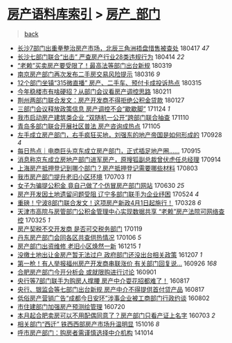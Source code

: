 [房产语料库索引](../../README.md)  > [房产_部门](房产_部门.md)
====
> [back](../README.md)

- [长沙7部门出重拳整治房产市场，北辰三角洲捂盘惜售被查处](http://jkwz.applinzi.com/ittc/7092958538844603399.html#%E9%95%BF%E6%B2%997%E9%83%A8%E9%97%A8%E5%87%BA%E9%87%8D%E6%8B%B3%E6%95%B4%E6%B2%BB%E6%88%BF%E4%BA%A7%E5%B8%82%E5%9C%BA%EF%BC%8C%E5%8C%97%E8%BE%B0%E4%B8%89%E8%A7%92%E6%B4%B2%E6%8D%82%E7%9B%98%E6%83%9C%E5%94%AE%E8%A2%AB%E6%9F%A5%E5%A4%84) 180417 *47* 
- [长沙七部门联合“出击” 严查房产行业28类违规行为](http://jkwz.applinzi.com/ittc/7091793989852464134.html#%E9%95%BF%E6%B2%99%E4%B8%83%E9%83%A8%E9%97%A8%E8%81%94%E5%90%88%E2%80%9C%E5%87%BA%E5%87%BB%E2%80%9D+%E4%B8%A5%E6%9F%A5%E6%88%BF%E4%BA%A7%E8%A1%8C%E4%B8%9A28%E7%B1%BB%E8%BF%9D%E8%A7%84%E8%A1%8C%E4%B8%BA) 180414 *22* 
- [“老赖”买卖房产要受限了！最高法等部门出台新规](http://jkwz.applinzi.com/ittc/7082173848919475216.html#%E2%80%9C%E8%80%81%E8%B5%96%E2%80%9D%E4%B9%B0%E5%8D%96%E6%88%BF%E4%BA%A7%E8%A6%81%E5%8F%97%E9%99%90%E4%BA%86%EF%BC%81%E6%9C%80%E9%AB%98%E6%B3%95%E7%AD%89%E9%83%A8%E9%97%A8%E5%87%BA%E5%8F%B0%E6%96%B0%E8%A7%84) 180319  
- [南京房产部门再次发布二手房交易风险提示](http://jkwz.applinzi.com/ittc/7081063610887701515.html#%E5%8D%97%E4%BA%AC%E6%88%BF%E4%BA%A7%E9%83%A8%E9%97%A8%E5%86%8D%E6%AC%A1%E5%8F%91%E5%B8%83%E4%BA%8C%E6%89%8B%E6%88%BF%E4%BA%A4%E6%98%93%E9%A3%8E%E9%99%A9%E6%8F%90%E7%A4%BA) 180316 *9* 
- [12个部门坐镇“315微直播” 房产、二手车、预付卡成投诉热点](http://jkwz.applinzi.com/ittc/7080735723345150986.html#12%E4%B8%AA%E9%83%A8%E9%97%A8%E5%9D%90%E9%95%87%E2%80%9C315%E5%BE%AE%E7%9B%B4%E6%92%AD%E2%80%9D+%E6%88%BF%E4%BA%A7%E3%80%81%E4%BA%8C%E6%89%8B%E8%BD%A6%E3%80%81%E9%A2%84%E4%BB%98%E5%8D%A1%E6%88%90%E6%8A%95%E8%AF%89%E7%83%AD%E7%82%B9) 180315  
- [今年稳楼市有啥硬招？从部门会议看房产调控思路](http://jkwz.applinzi.com/ittc/7068758363087569927.html#%E4%BB%8A%E5%B9%B4%E7%A8%B3%E6%A5%BC%E5%B8%82%E6%9C%89%E5%95%A5%E7%A1%AC%E6%8B%9B%EF%BC%9F%E4%BB%8E%E9%83%A8%E9%97%A8%E4%BC%9A%E8%AE%AE%E7%9C%8B%E6%88%BF%E4%BA%A7%E8%B0%83%E6%8E%A7%E6%80%9D%E8%B7%AF) 180211  
- [荆州两部门联合发文：房产开发商不得拒绝公积金贷款](http://jkwz.applinzi.com/ittc/7063226487681844235.html#%E8%8D%86%E5%B7%9E%E4%B8%A4%E9%83%A8%E9%97%A8%E8%81%94%E5%90%88%E5%8F%91%E6%96%87%EF%BC%9A%E6%88%BF%E4%BA%A7%E5%BC%80%E5%8F%91%E5%95%86%E4%B8%8D%E5%BE%97%E6%8B%92%E7%BB%9D%E5%85%AC%E7%A7%AF%E9%87%91%E8%B4%B7%E6%AC%BE) 180127  
- [三部门会议释放政策信息 房产调控不会“歇歇脚”](http://jkwz.applinzi.com/ittc/7039458370510128145.html#%E4%B8%89%E9%83%A8%E9%97%A8%E4%BC%9A%E8%AE%AE%E9%87%8A%E6%94%BE%E6%94%BF%E7%AD%96%E4%BF%A1%E6%81%AF+%E6%88%BF%E4%BA%A7%E8%B0%83%E6%8E%A7%E4%B8%8D%E4%BC%9A%E2%80%9C%E6%AD%87%E6%AD%87%E8%84%9A%E2%80%9D) 171124 *1* 
- [我市启动房产建筑类企业 “双随机一公开”跨部门联合抽查](http://jkwz.applinzi.com/ittc/7034273614914913296.html#%E6%88%91%E5%B8%82%E5%90%AF%E5%8A%A8%E6%88%BF%E4%BA%A7%E5%BB%BA%E7%AD%91%E7%B1%BB%E4%BC%81%E4%B8%9A+%E2%80%9C%E5%8F%8C%E9%9A%8F%E6%9C%BA%E4%B8%80%E5%85%AC%E5%BC%80%E2%80%9D%E8%B7%A8%E9%83%A8%E9%97%A8%E8%81%94%E5%90%88%E6%8A%BD%E6%9F%A5) 171110  
- [青岛多部门联合开展社区普法 房产咨询成热点](http://jkwz.applinzi.com/ittc/7032407692226855953.html#%E9%9D%92%E5%B2%9B%E5%A4%9A%E9%83%A8%E9%97%A8%E8%81%94%E5%90%88%E5%BC%80%E5%B1%95%E7%A4%BE%E5%8C%BA%E6%99%AE%E6%B3%95+%E6%88%BF%E4%BA%A7%E5%92%A8%E8%AF%A2%E6%88%90%E7%83%AD%E7%82%B9) 171105  
- [左手成立房产部门，右手疯狂买地，刘强东的地产帝国是如何形成的](http://jkwz.applinzi.com/ittc/7018402894527857680.html#%E5%B7%A6%E6%89%8B%E6%88%90%E7%AB%8B%E6%88%BF%E4%BA%A7%E9%83%A8%E9%97%A8%EF%BC%8C%E5%8F%B3%E6%89%8B%E7%96%AF%E7%8B%82%E4%B9%B0%E5%9C%B0%EF%BC%8C%E5%88%98%E5%BC%BA%E4%B8%9C%E7%9A%84%E5%9C%B0%E4%BA%A7%E5%B8%9D%E5%9B%BD%E6%98%AF%E5%A6%82%E4%BD%95%E5%BD%A2%E6%88%90%E7%9A%84) 170928 *4* 
- [每日热点｜电商巨头京东成立房产部门，正式插足地产圈……](http://jkwz.applinzi.com/ittc/7013488759159653137.html#%E6%AF%8F%E6%97%A5%E7%83%AD%E7%82%B9%EF%BD%9C%E7%94%B5%E5%95%86%E5%B7%A8%E5%A4%B4%E4%BA%AC%E4%B8%9C%E6%88%90%E7%AB%8B%E6%88%BF%E4%BA%A7%E9%83%A8%E9%97%A8%EF%BC%8C%E6%AD%A3%E5%BC%8F%E6%8F%92%E8%B6%B3%E5%9C%B0%E4%BA%A7%E5%9C%88%E2%80%A6%E2%80%A6) 170915  
- [消息称京东成立房地产部门进军房产，原搜狐副总裁曾伏虎任总经理](http://jkwz.applinzi.com/ittc/7013248418921841680.html#%E6%B6%88%E6%81%AF%E7%A7%B0%E4%BA%AC%E4%B8%9C%E6%88%90%E7%AB%8B%E6%88%BF%E5%9C%B0%E4%BA%A7%E9%83%A8%E9%97%A8%E8%BF%9B%E5%86%9B%E6%88%BF%E4%BA%A7%EF%BC%8C%E5%8E%9F%E6%90%9C%E7%8B%90%E5%89%AF%E6%80%BB%E8%A3%81%E6%9B%BE%E4%BC%8F%E8%99%8E%E4%BB%BB%E6%80%BB%E7%BB%8F%E7%90%86) 170914  
- [上海房产抵押登记到哪个部门？房产抵押登记需要哪些材料](http://jkwz.applinzi.com/ittc/6997498929019880465.html#%E4%B8%8A%E6%B5%B7%E6%88%BF%E4%BA%A7%E6%8A%B5%E6%8A%BC%E7%99%BB%E8%AE%B0%E5%88%B0%E5%93%AA%E4%B8%AA%E9%83%A8%E9%97%A8%EF%BC%9F%E6%88%BF%E4%BA%A7%E6%8A%B5%E6%8A%BC%E7%99%BB%E8%AE%B0%E9%9C%80%E8%A6%81%E5%93%AA%E4%BA%9B%E6%9D%90%E6%96%99) 170803  
- [我市房产部门提升老旧小区环境](http://jkwz.applinzi.com/ittc/6986003530555851781.html#%E6%88%91%E5%B8%82%E6%88%BF%E4%BA%A7%E9%83%A8%E9%97%A8%E6%8F%90%E5%8D%87%E8%80%81%E6%97%A7%E5%B0%8F%E5%8C%BA%E7%8E%AF%E5%A2%83) 170703 *11* 
- [女子为骗提公积金 竟自己做了个仿冒房产部门网站](http://jkwz.applinzi.com/ittc/6984854013844390917.html#%E5%A5%B3%E5%AD%90%E4%B8%BA%E9%AA%97%E6%8F%90%E5%85%AC%E7%A7%AF%E9%87%91+%E7%AB%9F%E8%87%AA%E5%B7%B1%E5%81%9A%E4%BA%86%E4%B8%AA%E4%BB%BF%E5%86%92%E6%88%BF%E4%BA%A7%E9%83%A8%E9%97%A8%E7%BD%91%E7%AB%99) 170630 *25* 
- [房产开发因土地遗留问题受阻 辽宁多部门联手为企业纾困](http://jkwz.applinzi.com/ittc/6971224789875164164.html#%E6%88%BF%E4%BA%A7%E5%BC%80%E5%8F%91%E5%9B%A0%E5%9C%9F%E5%9C%B0%E9%81%97%E7%95%99%E9%97%AE%E9%A2%98%E5%8F%97%E9%98%BB+%E8%BE%BD%E5%AE%81%E5%A4%9A%E9%83%A8%E9%97%A8%E8%81%94%E6%89%8B%E4%B8%BA%E4%BC%81%E4%B8%9A%E7%BA%BE%E5%9B%B0) 170524 *4* 
- [重磅！宁波8部门联合发文！这项房产新政4月1日起施行！](http://jkwz.applinzi.com/ittc/6950065293295617029.html#%E9%87%8D%E7%A3%85%EF%BC%81%E5%AE%81%E6%B3%A28%E9%83%A8%E9%97%A8%E8%81%94%E5%90%88%E5%8F%91%E6%96%87%EF%BC%81%E8%BF%99%E9%A1%B9%E6%88%BF%E4%BA%A7%E6%96%B0%E6%94%BF4%E6%9C%881%E6%97%A5%E8%B5%B7%E6%96%BD%E8%A1%8C%EF%BC%81) 170328 *6* 
- [天津市高院与房管部门公积金管理中心实现数据共享 “老赖”房产法院可网络查控](http://jkwz.applinzi.com/ittc/6948859286670279684.html#%E5%A4%A9%E6%B4%A5%E5%B8%82%E9%AB%98%E9%99%A2%E4%B8%8E%E6%88%BF%E7%AE%A1%E9%83%A8%E9%97%A8%E5%85%AC%E7%A7%AF%E9%87%91%E7%AE%A1%E7%90%86%E4%B8%AD%E5%BF%83%E5%AE%9E%E7%8E%B0%E6%95%B0%E6%8D%AE%E5%85%B1%E4%BA%AB+%E2%80%9C%E8%80%81%E8%B5%96%E2%80%9D%E6%88%BF%E4%BA%A7%E6%B3%95%E9%99%A2%E5%8F%AF%E7%BD%91%E7%BB%9C%E6%9F%A5%E6%8E%A7) 170325 *1* 
- [房产契税不交开发商 是否可交税务部门](http://jkwz.applinzi.com/ittc/6924848941870089220.html#%E6%88%BF%E4%BA%A7%E5%A5%91%E7%A8%8E%E4%B8%8D%E4%BA%A4%E5%BC%80%E5%8F%91%E5%95%86+%E6%98%AF%E5%90%A6%E5%8F%AF%E4%BA%A4%E7%A8%8E%E5%8A%A1%E9%83%A8%E9%97%A8) 170119  
- [丹东房产部门会同各区共查供热情况](http://jkwz.applinzi.com/ittc/6919945869037405189.html#%E4%B8%B9%E4%B8%9C%E6%88%BF%E4%BA%A7%E9%83%A8%E9%97%A8%E4%BC%9A%E5%90%8C%E5%90%84%E5%8C%BA%E5%85%B1%E6%9F%A5%E4%BE%9B%E7%83%AD%E6%83%85%E5%86%B5) 170106 *5* 
- [房产部门出资维修 老旧小区焕然一新](http://jkwz.applinzi.com/ittc/6911799051011228677.html#%E6%88%BF%E4%BA%A7%E9%83%A8%E9%97%A8%E5%87%BA%E8%B5%84%E7%BB%B4%E4%BF%AE+%E8%80%81%E6%97%A7%E5%B0%8F%E5%8C%BA%E7%84%95%E7%84%B6%E4%B8%80%E6%96%B0) 161215 *1* 
- [没缴土地出让金房产暂无法过户 政府部门还没出台相关政策](http://jkwz.applinzi.com/ittc/6908794763607540740.html#%E6%B2%A1%E7%BC%B4%E5%9C%9F%E5%9C%B0%E5%87%BA%E8%AE%A9%E9%87%91%E6%88%BF%E4%BA%A7%E6%9A%82%E6%97%A0%E6%B3%95%E8%BF%87%E6%88%B7+%E6%94%BF%E5%BA%9C%E9%83%A8%E9%97%A8%E8%BF%98%E6%B2%A1%E5%87%BA%E5%8F%B0%E7%9B%B8%E5%85%B3%E6%94%BF%E7%AD%96) 161207 *1* 
- [第一枪！有人举报福州房产开发商串联涨价 有关部门回复说...](http://jkwz.applinzi.com/ittc/6882235849072182276.html#%E7%AC%AC%E4%B8%80%E6%9E%AA%EF%BC%81%E6%9C%89%E4%BA%BA%E4%B8%BE%E6%8A%A5%E7%A6%8F%E5%B7%9E%E6%88%BF%E4%BA%A7%E5%BC%80%E5%8F%91%E5%95%86%E4%B8%B2%E8%81%94%E6%B6%A8%E4%BB%B7+%E6%9C%89%E5%85%B3%E9%83%A8%E9%97%A8%E5%9B%9E%E5%A4%8D%E8%AF%B4...) 160926 *168* 
- [合肥房产部门今开分析会 或就限购进行讨论](http://jkwz.applinzi.com/ittc/6872819073976632325.html#%E5%90%88%E8%82%A5%E6%88%BF%E4%BA%A7%E9%83%A8%E9%97%A8%E4%BB%8A%E5%BC%80%E5%88%86%E6%9E%90%E4%BC%9A+%E6%88%96%E5%B0%B1%E9%99%90%E8%B4%AD%E8%BF%9B%E8%A1%8C%E8%AE%A8%E8%AE%BA) 160901  
- [央行等7部门联手为购房人撑腰 房产中介耍花招都难了！](http://jkwz.applinzi.com/ittc/6867353615878063109.html#%E5%A4%AE%E8%A1%8C%E7%AD%897%E9%83%A8%E9%97%A8%E8%81%94%E6%89%8B%E4%B8%BA%E8%B4%AD%E6%88%BF%E4%BA%BA%E6%92%91%E8%85%B0+%E6%88%BF%E4%BA%A7%E4%B8%AD%E4%BB%8B%E8%80%8D%E8%8A%B1%E6%8B%9B%E9%83%BD%E9%9A%BE%E4%BA%86%EF%BC%81) 160817  
- [央行、银监会等七部门出台新规 房产中介不得提供首付贷产品](http://jkwz.applinzi.com/ittc/6867328038664143877.html#%E5%A4%AE%E8%A1%8C%E3%80%81%E9%93%B6%E7%9B%91%E4%BC%9A%E7%AD%89%E4%B8%83%E9%83%A8%E9%97%A8%E5%87%BA%E5%8F%B0%E6%96%B0%E8%A7%84+%E6%88%BF%E4%BA%A7%E4%B8%AD%E4%BB%8B%E4%B8%8D%E5%BE%97%E6%8F%90%E4%BE%9B%E9%A6%96%E4%BB%98%E8%B4%B7%E4%BA%A7%E5%93%81) 160817  
- [低俗房产营销广告“成都今日安环”涉事企业被工商部门行政约谈](http://jkwz.applinzi.com/ittc/6861868166157960197.html#%E4%BD%8E%E4%BF%97%E6%88%BF%E4%BA%A7%E8%90%A5%E9%94%80%E5%B9%BF%E5%91%8A%E2%80%9C%E6%88%90%E9%83%BD%E4%BB%8A%E6%97%A5%E5%AE%89%E7%8E%AF%E2%80%9D%E6%B6%89%E4%BA%8B%E4%BC%81%E4%B8%9A%E8%A2%AB%E5%B7%A5%E5%95%86%E9%83%A8%E9%97%A8%E8%A1%8C%E6%94%BF%E7%BA%A6%E8%B0%88) 160802  
- [市住建部门加强房产预测绘管理](http://jkwz.applinzi.com/ittc/6856860552030323716.html#%E5%B8%82%E4%BD%8F%E5%BB%BA%E9%83%A8%E9%97%A8%E5%8A%A0%E5%BC%BA%E6%88%BF%E4%BA%A7%E9%A2%84%E6%B5%8B%E7%BB%98%E7%AE%A1%E7%90%86) 160720  
- [本月起合肥卖房可以不用配偶同意了？房产部门只看产证上名字](http://jkwz.applinzi.com/ittc/6850550116691477509.html#%E6%9C%AC%E6%9C%88%E8%B5%B7%E5%90%88%E8%82%A5%E5%8D%96%E6%88%BF%E5%8F%AF%E4%BB%A5%E4%B8%8D%E7%94%A8%E9%85%8D%E5%81%B6%E5%90%8C%E6%84%8F%E4%BA%86%EF%BC%9F%E6%88%BF%E4%BA%A7%E9%83%A8%E9%97%A8%E5%8F%AA%E7%9C%8B%E4%BA%A7%E8%AF%81%E4%B8%8A%E5%90%8D%E5%AD%97) 160703 *2* 
- [相关部门“西迁” 铁西西部房产市场升温明显](http://jkwz.applinzi.com/ittc/6753650870126871557.html#%E7%9B%B8%E5%85%B3%E9%83%A8%E9%97%A8%E2%80%9C%E8%A5%BF%E8%BF%81%E2%80%9D+%E9%93%81%E8%A5%BF%E8%A5%BF%E9%83%A8%E6%88%BF%E4%BA%A7%E5%B8%82%E5%9C%BA%E5%8D%87%E6%B8%A9%E6%98%8E%E6%98%BE) 151016 *8* 
- [呼市房产部门：购房者需谨慎选择中介机构](http://jkwz.applinzi.com/ittc/547650611378321967.html#%E5%91%BC%E5%B8%82%E6%88%BF%E4%BA%A7%E9%83%A8%E9%97%A8%EF%BC%9A%E8%B4%AD%E6%88%BF%E8%80%85%E9%9C%80%E8%B0%A8%E6%85%8E%E9%80%89%E6%8B%A9%E4%B8%AD%E4%BB%8B%E6%9C%BA%E6%9E%84) 141014  
